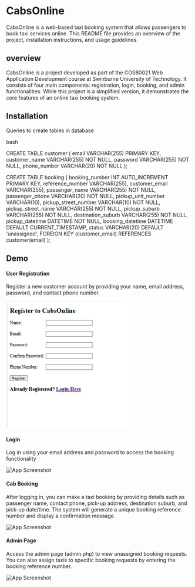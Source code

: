 
# CabsOnline

CabsOnline is a web-based taxi booking system that allows passengers to book taxi services online. This README file provides an overview of the project, installation instructions, and usage guidelines.
## overview
CabsOnline is a project developed as part of the COS80021 Web Application Development course at Swinburne University of Technology. It consists of four main components: registration, login, booking, and admin functionalities. While this project is a simplified version, it demonstrates the core features of an online taxi booking system.

## Installation

Queries to create tables in database

bash
  
CREATE TABLE customer (
    email VARCHAR(255) PRIMARY KEY,
    customer_name VARCHAR(255) NOT NULL,
    password VARCHAR(255) NOT NULL,
    phone_number VARCHAR(20) NOT NULL
);

CREATE TABLE booking (
    booking_number INT AUTO_INCREMENT PRIMARY KEY,
    reference_number VARCHAR(255),
    customer_email VARCHAR(255),
    passenger_name VARCHAR(255) NOT NULL,
    passenger_phone VARCHAR(20) NOT NULL,
    pickup_unit_number VARCHAR(10),
    pickup_street_number VARCHAR(10) NOT NULL,
    pickup_street_name VARCHAR(255) NOT NULL,
    pickup_suburb VARCHAR(255) NOT NULL,
    destination_suburb VARCHAR(255) NOT NULL,
    pickup_datetime DATETIME NOT NULL,
    booking_datetime DATETIME DEFAULT CURRENT_TIMESTAMP,
    status VARCHAR(20) DEFAULT 'unassigned',
    FOREIGN KEY (customer_email) REFERENCES customer(email)
);


## Demo
#### User Registration
Register a new customer account by providing your name, email address, password, and contact phone number.

![App Screenshot](https://github.com/Saad-1963/Project1/blob/main/register%20page.JPG)

#### Login
Log in using your email address and password to access the booking functionality

![App Screenshot](https://github.com/hashir-ashraf/cabsonline/blob/2d94535e1953c64c7a7cbe3b58cbcac5457da896/login%20page.JPG)

#### Cab Booking
After logging in, you can make a taxi booking by providing details such as passenger name, contact phone, pick-up address, destination suburb, and pick-up date/time.
The system will generate a unique booking reference number and display a confirmation message.

![App Screenshot](https://github.com/hashir-ashraf/cabsonline/blob/2d94535e1953c64c7a7cbe3b58cbcac5457da896/booking%20page.JPG)

#### Admin Page
Access the admin page (admin.php) to view unassigned booking requests.
You can also assign taxis to specific booking requests by entering the booking reference number.

![App Screenshot](https://github.com/hashir-ashraf/cabsonline/blob/2d94535e1953c64c7a7cbe3b58cbcac5457da896/admin%20page.JPG)
